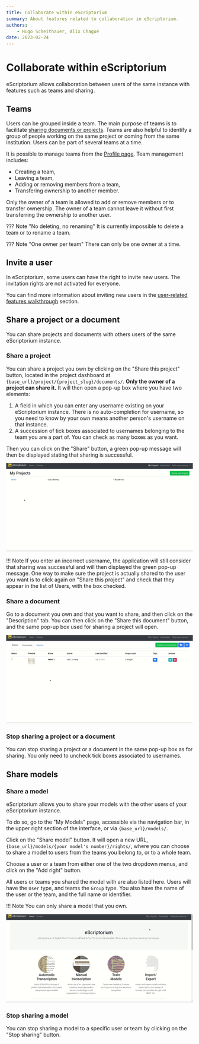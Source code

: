 ```yaml
---
title: Collaborate within eScriptorium
summary: About features related to collaboration in eScriptorium.
authors:
    - Hugo Scheithauer, Alix Chagué
date: 2023-02-24
---
```


# Collaborate within eScriptorium

eScriptorium allows collaboration between users of the same instance with features such as teams and sharing.

## Teams

Users can be grouped inside a team. The main purpose of teams is to facilitate [sharing documents or projects](#share-a-project-or-a-document). Teams are also helpful to identify a group of people working on the same project or coming from the same institution. Users can be part of several teams at a time.  

It is possible to manage teams from the [Profile page](users.md#review-and-edit-your-profile). Team management includes:  

- Creating a team,  
- Leaving a team,  
- Adding or removing members from a team,  
- Transfering ownership to another member.  

Only the owner of a team is allowed to add or remove members or to transfer ownership. The owner of a team cannot leave it without first transferring the ownership to another user.

??? Note "No deleting, no renaming"
    It is currently impossible to delete a team or to rename a team.

??? Note "One owner per team"
    There can only be one owner at a time.

## Invite a user

In eScriptorium, some users can have the right to invite new users. The invitation rights are not activated for everyone.

You can find more information about inviting new users in the [user-related features walkthrough](users.md#invite) section.

## Share a project or a document

You can share projects and documents with others users of the same eScriptorium instance.

### Share a project

You can share a project you own by clicking on the "Share this project" button, located in the project dashboard at `{base_url}/project/{project_slug}/documents/`. **Only the owner of a project can share it.** It will then open a pop-up box where you have two elements:

1. A field in which you can enter any username existing on your eScriptorium instance. There is no auto-completion for username, so you need to know by your own means another person's username on that instance.
2. A succession of tick boxes associated to usernames belonging to the team you are a part of. You can check as many boxes as you want.

Then you can click on the "Share" button, a green pop-up message will then be displayed stating that sharing is successful.

![image: Sharing a project from a project page](img/collaborate/escriptorium_collaborate_share_project.gif "Sharing a project")

!!! Note
    If you enter an incorrect username, the application will still consider that sharing was successful and will then displayed the green pop-up message. One way to make sure the project is actually shared to the user you want is to click again on "Share this project" and check that they appear in the list of Users, with the box checked.

### Share a document

Go to a document you own and that you want to share, and then click on the "Description" tab. You can then click on the "Share this document" button, and the same pop-up box used for sharing a project will open.

![image: Sharing a document from the "Description" tab of a document](img/collaborate/escriptorium_collaborate_share_document.gif "Sharing a document")

### Stop sharing a project or a document

You can stop sharing a project or a document in the same pop-up box as for sharing. You only need to uncheck tick boxes associated to usernames.

## Share models  

### Share a model

eScriptorium allows you to share your models with the other users of your eScriptorium instance.

To do so, go to the "My Models" page, accessible via the navigation bar, in the upper right section of the interface, or via `{base_url}/models/`.

Click on the "Share model" button. It will open a new URL, `{base_url}/models/{your model's number}/rights/`, where you can choose to share a model to users from the teams you belong to, or to a whole team.

Choose a user or a team from either one of the two dropdown menus, and click on the "Add right" button.

All users or teams you shared the model with are also listed here. Users will have the `User` type, and teams the `Group` type. You also have the name of the user or the team, and the full name or identifier.

!!! Note
    You can only share a model that you own.

![image: Sharing a model from the "My Models" page, with a team](img/collaborate/escriptorium_collaborate_share_model.gif "Sharing a model with a team")

### Stop sharing a model

You can stop sharing a model to a specific user or team by clicking on the "Stop sharing" button.
